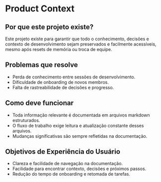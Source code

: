 # Product Context

## Por que este projeto existe?
Este projeto existe para garantir que todo o conhecimento, decisões e contexto de desenvolvimento sejam preservados e facilmente acessíveis, mesmo após resets de memória ou troca de equipe.

## Problemas que resolve
- Perda de conhecimento entre sessões de desenvolvimento.
- Dificuldade de onboarding de novos membros.
- Falta de rastreabilidade de decisões e progresso.

## Como deve funcionar
- Toda informação relevante é documentada em arquivos markdown estruturados.
- O fluxo de trabalho exige leitura e atualização constante desses arquivos.
- Mudanças significativas são sempre refletidas na documentação.

## Objetivos de Experiência do Usuário
- Clareza e facilidade de navegação na documentação.
- Facilidade para encontrar contexto, decisões e próximos passos.
- Redução do tempo de onboarding e retomada de tarefas. 